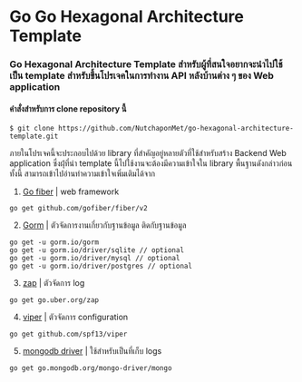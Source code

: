 # Go Go Hexagonal Architecture Template
### Go Hexagonal Architecture Template สำหรับผู้ที่สนใจอยากจะนำไปใช้เป็น template สำหรับขึ้นโปรเจคในการทำงาน API หลังบ้านต่าง ๆ ของ Web application

#### คำสั่งสำหรับการ clone repository นี้
```
$ git clone https://github.com/NutchaponMet/go-hexagonal-architecture-template.git
```

ภายในโปรเจคนี้จะประกอบไปด้วย library ที่สำคัญอยู่หลายตัวที่ใช้สำหรับสร้าง Backend Web application
ซึ่งผุ้่ที่นำ template นี้ไปใช้งานจะต้องมีความเข้าใจใน library พื้นฐานดังกล่าวก่อน ทั้งนี้ สามารถเข้าไปอ่านทำความเข้าใจเพิ่มเติมได้จาก

1. [Go fiber](https://docs.gofiber.io/) | web framework
```
go get github.com/gofiber/fiber/v2
```
2. [Gorm](https://gorm.io/index.html) | ตัวจัดการงานเกี่ยวกับฐานข้อมูล ติดกับฐานข้อมูล
```
go get -u gorm.io/gorm
go get -u gorm.io/driver/sqlite // optional
go get -u gorm.io/driver/mysql // optional
go get -u gorm.io/driver/postgres // optional
```
3. [zap](https://pkg.go.dev/go.uber.org/zap) | ตัวจัดการ log
```
go get go.uber.org/zap
```
4. [viper](https://pkg.go.dev/github.com/spf13/viper) | ตัวจัดการ configuration
```
go get github.com/spf13/viper
```
5. [mongodb driver](https://pkg.go.dev/go.mongodb.org/mongo-driver/mongo) | ใช้สำหรับเป็นที่เก็บ logs
```
go get go.mongodb.org/mongo-driver/mongo
```
